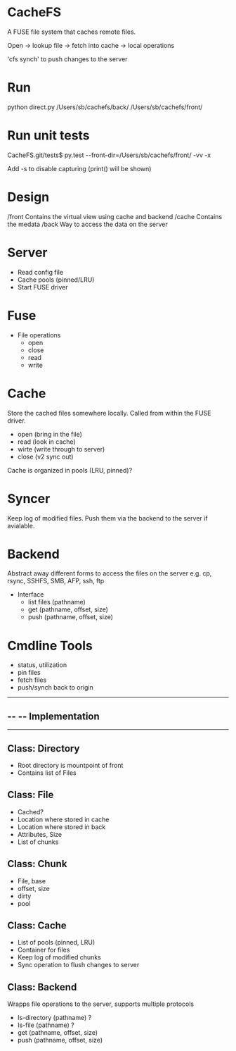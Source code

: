 CacheFS
=======
A FUSE file system that caches remote files.

Open -> lookup file -> fetch into cache -> local operations

'cfs synch' to push changes to the server

Run
===
python direct.py /Users/sb/cachefs/back/ /Users/sb/cachefs/front/


Run unit tests
==============
CacheFS.git/tests$ py.test --front-dir=/Users/sb/cachefs/front/ -vv -x

Add -s to disable capturing (print() will be shown)

Design
======
/front    Contains the virtual view using cache and backend
/cache    Contains the medata
/back     Way to access the data on the server

Server
======
- Read config file
- Cache pools (pinned/LRU)
- Start FUSE driver

Fuse
====
- File operations
  - open
  - close
  - read
  - write

Cache
=====
Store the cached files somewhere locally.
Called from within the FUSE driver.
- open (bring in the file)
- read (look in cache)
- wirte (write through to server)
- close (v2 sync out)

Cache is organized in pools (LRU, pinned)?

Syncer
=======
Keep log of modified files.
Push them via the backend to the server if avialable.

Backend
=======
Abstract away different forms to access the files on the server
e.g. cp, rsync, SSHFS, SMB, AFP, ssh, ftp
- Interface
  - list files (pathname)
  - get  (pathname, offset, size)
  - push (pathname, offset, size)

Cmdline Tools
=============
- status, utilization
- pin files
- fetch files
- push/synch back to origin


-------------------------------------------------------------------------------
--
-- Implementation
--
-------------------------------------------------------------------------------

Class: Directory
----------------
- Root directory is mountpoint of front
- Contains list of Files

Class: File
-------------
- Cached?
- Location where stored in cache
- Location where stored in back
- Attributes, Size
- List of chunks

Class: Chunk
------------
- File, base
- offset, size
- dirty
- pool

Class: Cache
------------
- List of pools (pinned, LRU)
- Container for files
- Keep log of modified chunks
- Sync operation to flush changes to server

Class: Backend
--------------
Wrapps file operations to the server, supports multiple protocols
- ls-directory (pathname) ?
- ls-file (pathname) ?
- get  (pathname, offset, size)
- push (pathname, offset, size)

